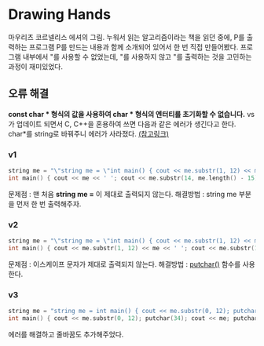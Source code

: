 # Drawing Hands
마우리츠 코르넬리스 에셔의 그림. 누워서 읽는 알고리즘이라는 책을 읽던 중에, P를 출력하는 프로그램 P를 만드는 내용과 함께 소개되어 있어서 한 번 직접 만들어봤다. 프로그램 내부에서 "를 사용할 수 없었는데, "를 사용하지 않고 "를 출력하는 것을 고민하는 과정이 재미있었다.


## 오류 해결
**const char * 형식의 값을 사용하여 char * 형식의 엔터티를 초기화할 수 없습니다.**
vs가 업데이트 되면서 C, C++을 혼용하여 쓰면 다음과 같은 에러가 생긴다고 한다.
char*를 string로 바꿔주니 에러가 사라졌다. [(참고링크)](https://siriusp.tistory.com/284)

### v1
```c++
string me = "\"string me = \"int main() { cout << me.substr(1, 12) << me << ' '; cout << me.substr(14, me.length() - 15); return 0; }\"";
int main() { cout << me << ' '; cout << me.substr(14, me.length() - 15); return 0; }
```

문제점 : 맨 처음 **string me =** 이 제대로 출력되지 않는다.
해결방법 : string me 부분을 먼저 한 번 출력해주자.


### v2
```c++
string me = "\"string me = \"int main() { cout << me.substr(1, 12) << me << ' '; cout << me.substr(14, me.length() - 15); return 0; }\"";
int main() { cout << me.substr(1, 12) << me << ' '; cout << me.substr(14, me.length() - 15); return 0; }
```

문제점 : 이스케이프 문자가 제대로 출력되지 않는다.
해결방법 : [putchar()](https://www.programiz.com/cpp-programming/library-function/cstdio/putchar) 함수를 사용한다.


### v3
```c++
string me = "string me = int main() { cout << me.substr(0, 12); putchar(34); cout << me; putchar(34); cout << ';' << endl << me.substr(12, me.length() - 12) << endl; return 0; }";
int main() { cout << me.substr(0, 12); putchar(34); cout << me; putchar(34); cout << ';' << endl << me.substr(12, me.length() - 12) << endl; return 0; }
```
에러를 해결하고 줄바꿈도 추가해주었다.
